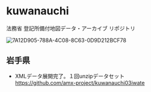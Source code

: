 # kuwanauchi
法務省 登記所備付地図データ・アーカイブ リポジトリ

![7A12D905-788A-4C08-8C63-0D9D212BCF78](https://user-images.githubusercontent.com/416977/214225195-ce28d8b0-02d3-4db9-8400-170a74718302.png)


## 岩手県

* XMLデータ展開完了。１回unzipデータセット<br>
https://github.com/amx-project/kuwanauchi03iwate
